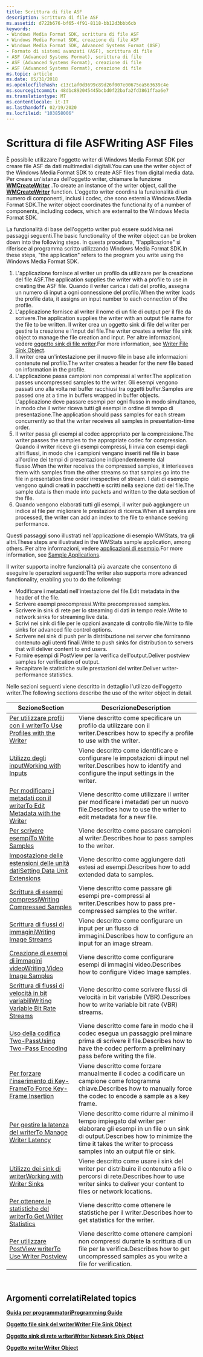 ```yaml
---
title: Scrittura di file ASF
description: Scrittura di file ASF
ms.assetid: d722b676-bf65-4f91-8118-bb12d3bbb6cb
keywords:
- Windows Media Format SDK, scrittura di file ASF
- Windows Media Format SDK, creazione di file ASF
- Windows Media Format SDK, Advanced Systems Format (ASF)
- Formato di sistemi avanzati (ASF), scrittura di file
- ASF (Advanced Systems Format), scrittura di file
- ASF (Advanced Systems Format), creazione di file
- ASF (Advanced Systems Format), creazione di file
ms.topic: article
ms.date: 05/31/2018
ms.openlocfilehash: c13c1af0d3699c89d26f007e00675ea563639c4e
ms.sourcegitcommit: 48d1c892045445bcbd0f22bafa2fd3861ffaa6e7
ms.translationtype: MT
ms.contentlocale: it-IT
ms.lasthandoff: 02/19/2020
ms.locfileid: "103858006"
---
```

# <a name="writing-asf-files"></a><span data-ttu-id="6d2a0-110">Scrittura di file ASF</span><span class="sxs-lookup"><span data-stu-id="6d2a0-110">Writing ASF Files</span></span>

<span data-ttu-id="6d2a0-111">È possibile utilizzare l'oggetto writer di Windows Media Format SDK per creare file ASF da dati multimediali digitali.</span><span class="sxs-lookup"><span data-stu-id="6d2a0-111">You can use the writer object of the Windows Media Format SDK to create ASF files from digital media data.</span></span> <span data-ttu-id="6d2a0-112">Per creare un'istanza dell'oggetto writer, chiamare la funzione [**WMCreateWriter**](/previous-versions/windows/desktop/api/Wmsdkidl/nf-wmsdkidl-wmcreatewriter) .</span><span class="sxs-lookup"><span data-stu-id="6d2a0-112">To create an instance of the writer object, call the [**WMCreateWriter**](/previous-versions/windows/desktop/api/Wmsdkidl/nf-wmsdkidl-wmcreatewriter) function.</span></span> <span data-ttu-id="6d2a0-113">L'oggetto writer coordina la funzionalità di un numero di componenti, inclusi i codec, che sono esterni a Windows Media Format SDK.</span><span class="sxs-lookup"><span data-stu-id="6d2a0-113">The writer object coordinates the functionality of a number of components, including codecs, which are external to the Windows Media Format SDK.</span></span>

<span data-ttu-id="6d2a0-114">La funzionalità di base dell'oggetto writer può essere suddivisa nei passaggi seguenti.</span><span class="sxs-lookup"><span data-stu-id="6d2a0-114">The basic functionality of the writer object can be broken down into the following steps.</span></span> <span data-ttu-id="6d2a0-115">In questa procedura, "l'applicazione" si riferisce al programma scritto utilizzando Windows Media Format SDK.</span><span class="sxs-lookup"><span data-stu-id="6d2a0-115">In these steps, "the application" refers to the program you write using the Windows Media Format SDK.</span></span>

1.  <span data-ttu-id="6d2a0-116">L'applicazione fornisce al writer un profilo da utilizzare per la creazione del file ASF.</span><span class="sxs-lookup"><span data-stu-id="6d2a0-116">The application supplies the writer with a profile to use in creating the ASF file.</span></span> <span data-ttu-id="6d2a0-117">Quando il writer carica i dati del profilo, assegna un numero di input a ogni connessione del profilo.</span><span class="sxs-lookup"><span data-stu-id="6d2a0-117">When the writer loads the profile data, it assigns an input number to each connection of the profile.</span></span>
2.  <span data-ttu-id="6d2a0-118">L'applicazione fornisce al writer il nome di un file di output per il file da scrivere.</span><span class="sxs-lookup"><span data-stu-id="6d2a0-118">The application supplies the writer with an output file name for the file to be written.</span></span> <span data-ttu-id="6d2a0-119">Il writer crea un oggetto sink di file del writer per gestire la creazione e l'input del file.</span><span class="sxs-lookup"><span data-stu-id="6d2a0-119">The writer creates a writer file sink object to manage the file creation and input.</span></span> <span data-ttu-id="6d2a0-120">Per altre informazioni, vedere [oggetto sink di file writer](writer-file-sink-object.md).</span><span class="sxs-lookup"><span data-stu-id="6d2a0-120">For more information, see [Writer File Sink Object](writer-file-sink-object.md).</span></span>
3.  <span data-ttu-id="6d2a0-121">Il writer crea un'intestazione per il nuovo file in base alle informazioni contenute nel profilo.</span><span class="sxs-lookup"><span data-stu-id="6d2a0-121">The writer creates a header for the new file based on information in the profile.</span></span>
4.  <span data-ttu-id="6d2a0-122">L'applicazione passa campioni non compressi al writer.</span><span class="sxs-lookup"><span data-stu-id="6d2a0-122">The application passes uncompressed samples to the writer.</span></span> <span data-ttu-id="6d2a0-123">Gli esempi vengono passati uno alla volta nei buffer racchiusi tra oggetti buffer.</span><span class="sxs-lookup"><span data-stu-id="6d2a0-123">Samples are passed one at a time in buffers wrapped in buffer objects.</span></span> <span data-ttu-id="6d2a0-124">L'applicazione deve passare esempi per ogni flusso in modo simultaneo, in modo che il writer riceva tutti gli esempi in ordine di tempo di presentazione.</span><span class="sxs-lookup"><span data-stu-id="6d2a0-124">The application should pass samples for each stream concurrently so that the writer receives all samples in presentation-time order.</span></span>
5.  <span data-ttu-id="6d2a0-125">Il writer passa gli esempi al codec appropriato per la compressione.</span><span class="sxs-lookup"><span data-stu-id="6d2a0-125">The writer passes the samples to the appropriate codec for compression.</span></span> <span data-ttu-id="6d2a0-126">Quando il writer riceve gli esempi compressi, li invia con esempi dagli altri flussi, in modo che i campioni vengano inseriti nel file in base all'ordine dei tempi di presentazione indipendentemente dal flusso.</span><span class="sxs-lookup"><span data-stu-id="6d2a0-126">When the writer receives the compressed samples, it interleaves them with samples from the other streams so that samples go into the file in presentation time order irrespective of stream.</span></span> <span data-ttu-id="6d2a0-127">I dati di esempio vengono quindi creati in pacchetti e scritti nella sezione dati del file.</span><span class="sxs-lookup"><span data-stu-id="6d2a0-127">The sample data is then made into packets and written to the data section of the file.</span></span>
6.  <span data-ttu-id="6d2a0-128">Quando vengono elaborati tutti gli esempi, il writer può aggiungere un indice al file per migliorare le prestazioni di ricerca.</span><span class="sxs-lookup"><span data-stu-id="6d2a0-128">When all samples are processed, the writer can add an index to the file to enhance seeking performance.</span></span>

<span data-ttu-id="6d2a0-129">Questi passaggi sono illustrati nell'applicazione di esempio WMStats, tra gli altri.</span><span class="sxs-lookup"><span data-stu-id="6d2a0-129">These steps are illustrated in the WMStats sample application, among others.</span></span> <span data-ttu-id="6d2a0-130">Per altre informazioni, vedere [applicazioni di esempio](sample-applications.md).</span><span class="sxs-lookup"><span data-stu-id="6d2a0-130">For more information, see [Sample Applications](sample-applications.md).</span></span>

<span data-ttu-id="6d2a0-131">Il writer supporta inoltre funzionalità più avanzate che consentono di eseguire le operazioni seguenti:</span><span class="sxs-lookup"><span data-stu-id="6d2a0-131">The writer also supports more advanced functionality, enabling you to do the following:</span></span>

-   <span data-ttu-id="6d2a0-132">Modificare i metadati nell'intestazione del file.</span><span class="sxs-lookup"><span data-stu-id="6d2a0-132">Edit metadata in the header of the file.</span></span>
-   <span data-ttu-id="6d2a0-133">Scrivere esempi precompressi.</span><span class="sxs-lookup"><span data-stu-id="6d2a0-133">Write precompressed samples.</span></span>
-   <span data-ttu-id="6d2a0-134">Scrivere in sink di rete per lo streaming di dati in tempo reale.</span><span class="sxs-lookup"><span data-stu-id="6d2a0-134">Write to network sinks for streaming live data.</span></span>
-   <span data-ttu-id="6d2a0-135">Scrivi nei sink di file per le opzioni avanzate di controllo file.</span><span class="sxs-lookup"><span data-stu-id="6d2a0-135">Write to file sinks for advanced file control options.</span></span>
-   <span data-ttu-id="6d2a0-136">Scrivere nei sink di push per la distribuzione nei server che forniranno contenuto agli utenti finali.</span><span class="sxs-lookup"><span data-stu-id="6d2a0-136">Write to push sinks for distribution to servers that will deliver content to end users.</span></span>
-   <span data-ttu-id="6d2a0-137">Fornire esempi di PostView per la verifica dell'output.</span><span class="sxs-lookup"><span data-stu-id="6d2a0-137">Deliver postview samples for verification of output.</span></span>
-   <span data-ttu-id="6d2a0-138">Recapitare le statistiche sulle prestazioni del writer.</span><span class="sxs-lookup"><span data-stu-id="6d2a0-138">Deliver writer-performance statistics.</span></span>

<span data-ttu-id="6d2a0-139">Nelle sezioni seguenti viene descritto in dettaglio l'utilizzo dell'oggetto writer.</span><span class="sxs-lookup"><span data-stu-id="6d2a0-139">The following sections describe the use of the writer object in detail.</span></span>



| <span data-ttu-id="6d2a0-140">Sezione</span><span class="sxs-lookup"><span data-stu-id="6d2a0-140">Section</span></span>                                                                    | <span data-ttu-id="6d2a0-141">Descrizione</span><span class="sxs-lookup"><span data-stu-id="6d2a0-141">Description</span></span>                                                                                            |
|----------------------------------------------------------------------------|--------------------------------------------------------------------------------------------------------|
| [<span data-ttu-id="6d2a0-142">Per utilizzare profili con il writer</span><span class="sxs-lookup"><span data-stu-id="6d2a0-142">To Use Profiles with the Writer</span></span>](to-use-profiles-with-the-writer.md)     | <span data-ttu-id="6d2a0-143">Viene descritto come specificare un profilo da utilizzare con il writer.</span><span class="sxs-lookup"><span data-stu-id="6d2a0-143">Describes how to specify a profile to use with the writer.</span></span>                                             |
| [<span data-ttu-id="6d2a0-144">Utilizzo degli input</span><span class="sxs-lookup"><span data-stu-id="6d2a0-144">Working with Inputs</span></span>](working-with-inputs.md)                             | <span data-ttu-id="6d2a0-145">Viene descritto come identificare e configurare le impostazioni di input nel writer.</span><span class="sxs-lookup"><span data-stu-id="6d2a0-145">Describes how to identify and configure the input settings in the writer.</span></span>                              |
| [<span data-ttu-id="6d2a0-146">Per modificare i metadati con il writer</span><span class="sxs-lookup"><span data-stu-id="6d2a0-146">To Edit Metadata with the Writer</span></span>](to-edit-metadata-with-the-writer.md)   | <span data-ttu-id="6d2a0-147">Viene descritto come utilizzare il writer per modificare i metadati per un nuovo file.</span><span class="sxs-lookup"><span data-stu-id="6d2a0-147">Describes how to use the writer to edit metadata for a new file.</span></span>                                       |
| [<span data-ttu-id="6d2a0-148">Per scrivere esempi</span><span class="sxs-lookup"><span data-stu-id="6d2a0-148">To Write Samples</span></span>](to-write-samples.md)                                   | <span data-ttu-id="6d2a0-149">Viene descritto come passare campioni al writer.</span><span class="sxs-lookup"><span data-stu-id="6d2a0-149">Describes how to pass samples to the writer.</span></span>                                                           |
| [<span data-ttu-id="6d2a0-150">Impostazione delle estensioni delle unità dati</span><span class="sxs-lookup"><span data-stu-id="6d2a0-150">Setting Data Unit Extensions</span></span>](setting-data-unit-extensions.md)           | <span data-ttu-id="6d2a0-151">Viene descritto come aggiungere dati estesi ad esempi.</span><span class="sxs-lookup"><span data-stu-id="6d2a0-151">Describes how to add extended data to samples.</span></span>                                                         |
| [<span data-ttu-id="6d2a0-152">Scrittura di esempi compressi</span><span class="sxs-lookup"><span data-stu-id="6d2a0-152">Writing Compressed Samples</span></span>](writing-compressed-samples.md)               | <span data-ttu-id="6d2a0-153">Viene descritto come passare gli esempi pre-compressi al writer.</span><span class="sxs-lookup"><span data-stu-id="6d2a0-153">Describes how to pass pre-compressed samples to the writer.</span></span>                                            |
| [<span data-ttu-id="6d2a0-154">Scrittura di flussi di immagini</span><span class="sxs-lookup"><span data-stu-id="6d2a0-154">Writing Image Streams</span></span>](writing-image-streams.md)                         | <span data-ttu-id="6d2a0-155">Viene descritto come configurare un input per un flusso di immagini.</span><span class="sxs-lookup"><span data-stu-id="6d2a0-155">Describes how to configure an input for an image stream.</span></span>                                               |
| [<span data-ttu-id="6d2a0-156">Creazione di esempi di immagini video</span><span class="sxs-lookup"><span data-stu-id="6d2a0-156">Writing Video Image Samples</span></span>](writing-video-image-samples.md)             | <span data-ttu-id="6d2a0-157">Viene descritto come configurare esempi di immagini video.</span><span class="sxs-lookup"><span data-stu-id="6d2a0-157">Describes how to configure Video Image samples.</span></span>                                                        |
| [<span data-ttu-id="6d2a0-158">Scrittura di flussi di velocità in bit variabili</span><span class="sxs-lookup"><span data-stu-id="6d2a0-158">Writing Variable Bit Rate Streams</span></span>](writing-variable-bit-rate-streams.md) | <span data-ttu-id="6d2a0-159">Viene descritto come scrivere flussi di velocità in bit variabile (VBR).</span><span class="sxs-lookup"><span data-stu-id="6d2a0-159">Describes how to write variable bit rate (VBR) streams.</span></span>                                                |
| [<span data-ttu-id="6d2a0-160">Uso della codifica Two-Pass</span><span class="sxs-lookup"><span data-stu-id="6d2a0-160">Using Two-Pass Encoding</span></span>](using-two-pass-encoding.md)                     | <span data-ttu-id="6d2a0-161">Viene descritto come fare in modo che il codec esegua un passaggio preliminare prima di scrivere il file.</span><span class="sxs-lookup"><span data-stu-id="6d2a0-161">Describes how to have the codec perform a preliminary pass before writing the file.</span></span>                    |
| [<span data-ttu-id="6d2a0-162">Per forzare l'inserimento di Key-Frame</span><span class="sxs-lookup"><span data-stu-id="6d2a0-162">To Force Key-Frame Insertion</span></span>](to-force-key-frame-insertion.md)           | <span data-ttu-id="6d2a0-163">Viene descritto come forzare manualmente il codec a codificare un campione come fotogramma chiave.</span><span class="sxs-lookup"><span data-stu-id="6d2a0-163">Describes how to manually force the codec to encode a sample as a key frame.</span></span>                           |
| [<span data-ttu-id="6d2a0-164">Per gestire la latenza del writer</span><span class="sxs-lookup"><span data-stu-id="6d2a0-164">To Manage Writer Latency</span></span>](to-manage-writer-latency.md)                   | <span data-ttu-id="6d2a0-165">Viene descritto come ridurre al minimo il tempo impiegato dal writer per elaborare gli esempi in un file o un sink di output.</span><span class="sxs-lookup"><span data-stu-id="6d2a0-165">Describes how to minimize the time it takes the writer to process samples into an output file or sink.</span></span> |
| [<span data-ttu-id="6d2a0-166">Utilizzo dei sink di writer</span><span class="sxs-lookup"><span data-stu-id="6d2a0-166">Working with Writer Sinks</span></span>](working-with-writer-sinks.md)                 | <span data-ttu-id="6d2a0-167">Viene descritto come usare i sink del writer per distribuire il contenuto a file o percorsi di rete.</span><span class="sxs-lookup"><span data-stu-id="6d2a0-167">Describes how to use writer sinks to deliver your content to files or network locations.</span></span>               |
| [<span data-ttu-id="6d2a0-168">Per ottenere le statistiche del writer</span><span class="sxs-lookup"><span data-stu-id="6d2a0-168">To Get Writer Statistics</span></span>](to-get-writer-statistics.md)                   | <span data-ttu-id="6d2a0-169">Viene descritto come ottenere le statistiche per il writer.</span><span class="sxs-lookup"><span data-stu-id="6d2a0-169">Describes how to get statistics for the writer.</span></span>                                                        |
| [<span data-ttu-id="6d2a0-170">Per utilizzare PostView writer</span><span class="sxs-lookup"><span data-stu-id="6d2a0-170">To Use Writer Postview</span></span>](to-use-writer-postview.md)                       | <span data-ttu-id="6d2a0-171">Viene descritto come ottenere campioni non compressi durante la scrittura di un file per la verifica.</span><span class="sxs-lookup"><span data-stu-id="6d2a0-171">Describes how to get uncompressed samples as you write a file for verification.</span></span>                        |



 

## <a name="related-topics"></a><span data-ttu-id="6d2a0-172">Argomenti correlati</span><span class="sxs-lookup"><span data-stu-id="6d2a0-172">Related topics</span></span>

<dl> <dt>

[<span data-ttu-id="6d2a0-173">**Guida per programmatori**</span><span class="sxs-lookup"><span data-stu-id="6d2a0-173">**Programming Guide**</span></span>](programming-guide.md)
</dt> <dt>

[<span data-ttu-id="6d2a0-174">**Oggetto file sink del writer**</span><span class="sxs-lookup"><span data-stu-id="6d2a0-174">**Writer File Sink Object**</span></span>](writer-file-sink-object.md)
</dt> <dt>

[<span data-ttu-id="6d2a0-175">**Oggetto sink di rete writer**</span><span class="sxs-lookup"><span data-stu-id="6d2a0-175">**Writer Network Sink Object**</span></span>](writer-network-sink-object.md)
</dt> <dt>

[<span data-ttu-id="6d2a0-176">**Oggetto writer**</span><span class="sxs-lookup"><span data-stu-id="6d2a0-176">**Writer Object**</span></span>](writer-object.md)
</dt> </dl>

 

 




